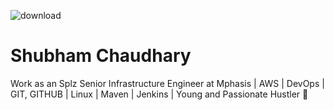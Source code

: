 ![download](https://github.com/18shubham/Shubham_Portfolio/assets/93237424/35962e73-353e-40dc-acb3-4fa62a9263e2)
# Shubham Chaudhary
Work as an Splz Senior Infrastructure Engineer at Mphasis | AWS | DevOps | GIT, GITHUB | Linux | Maven | Jenkins | Young and Passionate Hustler 🥊

